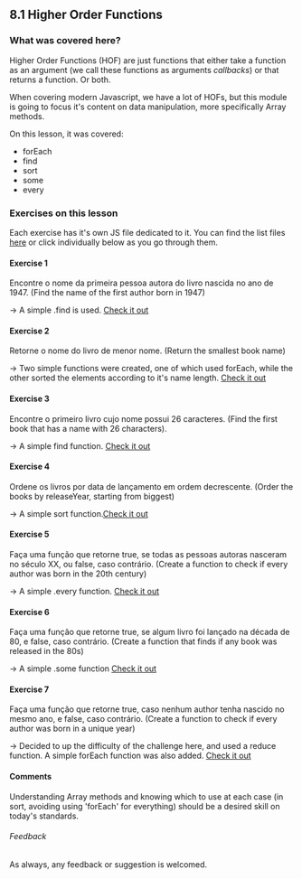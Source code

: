## 8.1 Higher Order Functions

### What was covered here?

Higher Order Functions (HOF) are just functions that either take a function as an argument (we call these functions as arguments *callbacks*) or that returns a function. Or both.

When covering modern Javascript, we have a lot of HOFs, but this module is going to focus it's content on data manipulation, more specifically Array methods.

On this lesson, it was covered:

* forEach
* find
* sort
* some
* every

### Exercises on this lesson

Each exercise has it's own JS file dedicated to it. You can find the list files [here](./exercises) or click individually below as you go through them.

#### Exercise 1

Encontre o nome da primeira pessoa autora do livro nascida no ano de 1947.
(Find the name of the first author born in 1947)

-> A simple .find is used. [Check it out](./exercises/exercise1.js)

#### Exercise 2

Retorne o nome do livro de menor nome.
(Return the smallest book name)

-> Two simple functions were created, one of which used forEach, while the other sorted the elements according to it's name length. [Check it out](./exercises/exercise2.js)

#### Exercise 3

Encontre o primeiro livro cujo nome possui 26 caracteres.
(Find the first book that has a name with 26 characters).

-> A simple find function. [Check it out](./exercises/exercise3.js)

#### Exercise 4

Ordene os livros por data de lançamento em ordem decrescente.
(Order the books by releaseYear, starting from biggest)

-> A simple sort function.[Check it out](./exercises/exercise4.js)

#### Exercise 5

Faça uma função que retorne true, se todas as pessoas autoras nasceram no século XX, ou false, caso contrário.
(Create a function to check if every author was born in the 20th century)

-> A simple .every function. [Check it out](./exercises/exercise5.js)

#### Exercise 6

Faça uma função que retorne true, se algum livro foi lançado na década de 80, e false, caso contrário.
(Create a function that finds if any book was released in the 80s)

-> A simple .some function [Check it out](./exercises/exercise6.js)

#### Exercise 7

Faça uma função que retorne true, caso nenhum author tenha nascido no mesmo ano, e false, caso contrário.
(Create a function to check if every author was born in a unique year)

-> Decided to up the difficulty of the challenge here, and used a reduce function. A simple forEach function was also added. [Check it out](./exercises/exercise7.js)

#### Comments

Understanding Array methods and knowing which to use at each case (in sort, avoiding using 'forEach' for everything) should be a desired skill on today's standards.

###### Feedback

As always, any feedback or suggestion is welcomed.